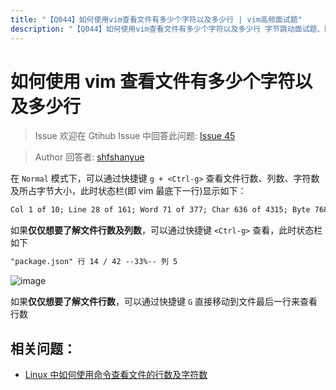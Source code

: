 ```yaml
---
title: "【Q044】如何使用vim查看文件有多少个字符以及多少行 | vim高频面试题"
description: "【Q044】如何使用vim查看文件有多少个字符以及多少行 字节跳动面试题、阿里腾讯面试题、美团小米面试题。"
---
```


# 如何使用 vim 查看文件有多少个字符以及多少行

> Issue
> 欢迎在 Gtihub Issue 中回答此问题: [Issue 45](https://github.com/shfshanyue/Daily-Question/issues/45)

> Author
> 回答者: [shfshanyue](https://github.com/shfshanyue)

在 `Normal` 模式下，可以通过快捷键 `g + <Ctrl-g>` 查看文件行数、列数、字符数及所占字节大小，此时状态栏(即 vim 最底下一行)显示如下：

```txt
Col 1 of 10; Line 28 of 161; Word 71 of 377; Char 636 of 4315; Byte 768 of 4969
```

如果**仅仅想要了解文件行数及列数**，可以通过快捷键 `<Ctrl-g>` 查看，此时状态栏如下

```txt
"package.json" 行 14 / 42 --33%-- 列 5
```

![image](https://user-images.githubusercontent.com/13389461/97083635-f725c680-1643-11eb-8716-75a88ad14edc.png)

如果**仅仅想要了解文件行数**，可以通过快捷键 `G` 直接移动到文件最后一行来查看行数

## 相关问题：

- [Linux 中如何使用命令查看文件的行数及字符数](https://github.com/shfshanyue/Daily-Question/issues/44)
